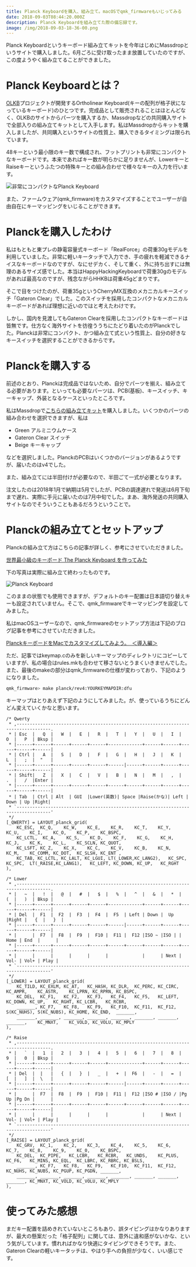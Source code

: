 ```yaml
---
title: Planck Keyboardを購入、組み立て。macOSでqmk_firmwareもいじってみる
date: 2018-09-03T08:44:20.000Z
description: Planck Keyboardを組み立てた際の備忘録です。
image: /img/2018-09-03-18-36-00.png
---
```

Planck Keyboardというキーボード組み立てキットを今年はじめにMassdropというサイトで購入しました。6月ごろに受け取ったまま放置していたのですが、この度ようやく組み立てることができました。

# Planck Keyboardとは？

[OLKB](https://olkb.com)プロジェクトが開発するOrtholinear Keyboard(キーの配列が格子状になっているキーボード)のひとつです。完成品として販売されることはほとんどなく、OLKBのサイトからパーツを購入するか、Massdropなどの共同購入サイトで全部入りの組み立てキットとして入手します。私はMassdropからキットを購入しましたが、共同購入というサイトの性質上、購入できるタイミングは限られています。

48キーという最小限のキー数で構成され、フットプリントも非常にコンパクトなキーボードです。本来であればキー数が明らかに足りませんが、LowerキーとRaiseキーというふたつの特殊キーとの組み合わせで様々なキーの入力を行います。

![非常にコンパクトなPlanck Keyboard](/img/img_5909.jpg)

また、ファームウェア(qmk_firmware)をカスタマイズすることでユーザーが自由自在にキーマッピングをいじることができます。

# Planckを購入したわけ

私はもともと東プレの静電容量式キーボード「RealForce」の荷重30gモデルを利用していました。非常に軽いキータッチで入力でき、手の疲れを軽減できるナイスなキーボードなのですが、なにせデカく、そして重く、外に持ち出すには無理のあるサイズ感でした。本当はHappyHackingKeyboardで荷重30gのモデルがあれば最高なのですが、残念ながらHHKBは荷重45gどまりです。

そこで目をつけたのが、荷重35gというCherryMX互換のメカニカルキースイッチ「Gateron Clear」でした。このスイッチを採用したコンパクトなメカニカルキーボードがあれば理想に近いのではと考えたわけです。

しかし、国内を見渡してもGateron Clearを採用したコンパクトなキーボードは皆無です。仕方なく海外サイトを彷徨ううちにたどり着いたのがPlanckでした。Planckは非常にコンパクト、かつ組み立て式という性質上、自分の好きなキースイッチを選択することができるからです。

# Planckを購入する

前述のとおり、Planckは完成品ではないため、自分でパーツを揃え、組み立てる必要があります。といっても必要なパーツは、PCB(基板)、キースイッチ、キーキャップ、外装となるケースといったところです。

私はMassdropで[こちらの組み立てキット](https://www.massdrop.com/buy/54665)を購入しました。いくつかのパーツの組み合わせを選択できますが、私は

* Green アルミニウムケース
* Gateron Clear スイッチ
* Beige キーキャップ

などを選択しました。PlanckのPCBはいくつかのバージョンがあるようですが、届いたのはv4でした。

また、組み立てには半田付けが必要なので、半田ごて一式が必要となります。

注文したのは2018年1月で納期は5月でしたが、PCBの調達遅れで発送は6月下旬まで遅れ、実際に手元に届いたのは7月中旬でした。まあ、海外発送の共同購入サイトなのでそういうこともあるだろうということで。

# Planckの組み立てとセットアップ

Planckの組み立て方はこちらの記事が詳しく、参考にさせていただきました。

[世界最小級のキーボード The Planck Keyboard を作ってみた](http://okapies.hateblo.jp/entry/2017/03/26/063136)

下の写真は実際に組み立て終わったものです。

![Planck Keyboard](/img/2018-09-03-18-36-00.png)

このままの状態でも使用できますが、デフォルトのキー配置は日本語切り替えキーも設定されていません。そこで、qmk_firmwareでキーマッピングを設定してみました。

私はmacOSユーザーなので、qmk_firmwareのセットアップ方法は下記のブログ記事を参考にさせていただきました。

[PlanckキーボードをMacでカスタマイズしてみよう。　＜導入編＞](http://leopardgecko.hatenablog.com/entry/2017/09/13/234549)

ただ、記事ではkeymap.cのみを新しいキーマップのディレクトリにコピーしていますが、私の場合はrules.mkも合わせて移さないとうまくいきませんでした。また、最後のmakeの部分はqmk_firmwareの仕様が変わっており、下記のようになりました。

```bash
qmk_firmware> make planck/rev4:YOURKEYMAPDIR:dfu
```

キーマップはとりあえず下記のようにしてみました。が、使っているうちにどんどん変えていくかなと思います。

```
/* Qwerty
 * ,-----------------------------------------------------------------------------------.
 * | Esc  |   Q  |   W  |   E  |   R  |   T  |   Y  |   U  |   I  |   O  |   P  | Bksp |
 * |------+------+------+------+------+-------------+------+------+------+------+------|
 * | Ctrl |   A  |   S  |   D  |   F  |   G  |   H  |   J  |   K  |   L  |   ;  |  "   |
 * |------+------+------+------+------+------|------+------+------+------+------+------|
 * | Shift|   Z  |   X  |   C  |   V  |   B  |   N  |   M  |   ,  |   .  |   /  |Enter |
 * |------+------+------+------+------+------+------+------+------+------+------+------|
 * | Tab  | Ctrl | Alt  | GUI  |Lower(英数)| Space |Raise(かな)| Left | Down | Up |Right|
 * `-----------------------------------------------------------------------------------'
 */
[_QWERTY] = LAYOUT_planck_grid(
    KC_ESC,  KC_Q,    KC_W,    KC_E,    KC_R,    KC_T,    KC_Y,    KC_U,    KC_I,    KC_O,    KC_P,    KC_BSPC,
    KC_LCTL,  KC_A,    KC_S,    KC_D,    KC_F,    KC_G,    KC_H,    KC_J,    KC_K,    KC_L,    KC_SCLN, KC_QUOT,
    KC_LSFT, KC_Z,    KC_X,    KC_C,    KC_V,    KC_B,    KC_N,    KC_M,    KC_COMM, KC_DOT,  KC_SLSH, KC_ENT ,
    KC_TAB, KC_LCTL, KC_LALT, KC_LGUI, LT(_LOWER,KC_LANG2),   KC_SPC,  KC_SPC,  LT(_RAISE,KC_LANG1),   KC_LEFT, KC_DOWN, KC_UP,   KC_RGHT
),

/* Lower
 * ,-----------------------------------------------------------------------------------.
 * |   ~  |   !  |   @  |   #  |   $  |   %  |   ^  |   &  |   *  |   (  |   )  | Bksp |
 * |------+------+------+------+------+-------------+------+------+------+------+------|
 * | Del  |  F1  |  F2  |  F3  |  F4  |  F5  | Left | Down |  Up  |Right |   {  |   }  |
 * |------+------+------+------+------+------|------+------+------+------+------+------|
 * |      |  F7  |  F8  |  F9  |  F10 |  F11 |  F12 |ISO ~ |ISO | | Home | End  |      |
 * |------+------+------+------+------+------+------+------+------+------+------+------|
 * |      |      |      |      |      |             |      | Next | Vol- | Vol+ | Play |
 * `-----------------------------------------------------------------------------------'
 */
[_LOWER] = LAYOUT_planck_grid(
    KC_TILD, KC_EXLM, KC_AT,   KC_HASH, KC_DLR,  KC_PERC, KC_CIRC, KC_AMPR,    KC_ASTR,    KC_LPRN, KC_RPRN, KC_BSPC,
    KC_DEL,  KC_F1,   KC_F2,   KC_F3,   KC_F4,   KC_F5,   KC_LEFT, KC_DOWN, KC_UP,   KC_RGHT, KC_LCBR,   KC_RCBR,
    _______, KC_F7,   KC_F8,   KC_F9,   KC_F10,  KC_F11,  KC_F12,  S(KC_NUHS), S(KC_NUBS), KC_HOME, KC_END,  _______,
    _______, _______, _______, _______, _______, _______, _______, _______,    KC_MNXT,    KC_VOLD, KC_VOLU, KC_MPLY
),

/* Raise
 * ,-----------------------------------------------------------------------------------.
 * |   `  |   1  |   2  |   3  |   4  |   5  |   6  |   7  |   8  |   9  |   0  | Bksp |
 * |------+------+------+------+------+-------------+------+------+------+------+------|
 * | Del  |  |   |   {  |   }  |   _  |   +  |  F6  |   -  |   =  |   [  |   ]  |  \   |
 * |------+------+------+------+------+------|------+------+------+------+------+------|
 * |      |  F7  |  F8  |  F9  |  F10 |  F11 |  F12 |ISO # |ISO / |Pg Up |Pg Dn |      |
 * |------+------+------+------+------+------+------+------+------+------+------+------|
 * |      |      |      |      |      |             |      | Next | Vol- | Vol+ | Play |
 * `-----------------------------------------------------------------------------------'
 */
[_RAISE] = LAYOUT_planck_grid(
    KC_GRV,  KC_1,    KC_2,    KC_3,    KC_4,    KC_5,    KC_6,    KC_7,    KC_8,    KC_9,    KC_0,    KC_BSPC,
    KC_DEL,  KC_PIPE,   KC_LCBR,   KC_RCBR,   KC_UNDS,    KC_PLUS,   KC_F6,   KC_MINS, KC_EQL,  KC_LBRC, KC_RBRC, KC_BSLS,
    _______, KC_F7,   KC_F8,   KC_F9,   KC_F10,  KC_F11,  KC_F12,  KC_NUHS, KC_NUBS, KC_PGUP, KC_PGDN, _______,
    _______, _______, _______, _______, _______, _______, _______, _______, KC_MNXT, KC_VOLD, KC_VOLU, KC_MPLY
),
```

# 使ってみた感想

まだキー配置を詰めきれていないところもあり、誤タイピングはかなりありますが、最大の懸案だった「格子配列」に関しては、意外に違和感がないかな、という気がしています。慣れればかなり快適にタイピングできそうです。また、Gateron Clearの軽いキータッチは、やはり手への負担が少なく、いい感じです。
